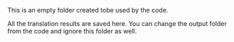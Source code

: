 This is an empty folder created tobe used by the code. 

All the translation results are saved here. You can change the output folder from the code and ignore this folder as well.
